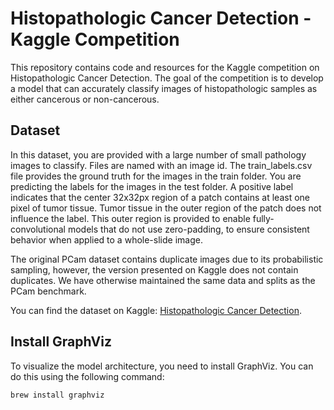 # Histopathologic Cancer Detection - Kaggle Competition

This repository contains code and resources for the Kaggle competition on Histopathologic Cancer Detection. The goal of the competition is to develop a model that can accurately classify images of histopathologic samples as either cancerous or non-cancerous.

## Dataset


In this dataset, you are provided with a large number of small pathology images to classify. Files are named with an image id. The train_labels.csv file provides the ground truth for the images in the train folder. You are predicting the labels for the images in the test folder. A positive label indicates that the center 32x32px region of a patch contains at least one pixel of tumor tissue. Tumor tissue in the outer region of the patch does not influence the label. This outer region is provided to enable fully-convolutional models that do not use zero-padding, to ensure consistent behavior when applied to a whole-slide image.

The original PCam dataset contains duplicate images due to its probabilistic sampling, however, the version presented on Kaggle does not contain duplicates. We have otherwise maintained the same data and splits as the PCam benchmark.

You can find the dataset on Kaggle: [Histopathologic Cancer Detection](https://www.kaggle.com/c/histopathologic-cancer-detection/data).


## Install GraphViz

To visualize the model architecture, you need to install GraphViz. You can do this using the following command:

```bash
brew install graphviz
```
